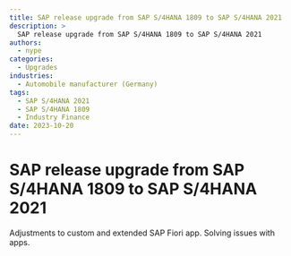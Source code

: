 ```yaml
---
title: SAP release upgrade from SAP S/4HANA 1809 to SAP S/4HANA 2021
description: >
  SAP release upgrade from SAP S/4HANA 1809 to SAP S/4HANA 2021
authors:
  - nype
categories:
  - Upgrades
industries:
  - Automobile manufacturer (Germany)
tags:
  - SAP S/4HANA 2021
  - SAP S/4HANA 1809
  - Industry Finance
date: 2023-10-20
---
```

<!-- more -->

# SAP release upgrade from SAP S/4HANA 1809 to SAP S/4HANA 2021

Adjustments to custom and extended SAP Fiori app. Solving issues with apps.



